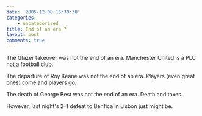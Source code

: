 ```yaml
---
date: '2005-12-08 16:30:38'
categories:
    - uncategorised
title: End of an era ?
layout: post
comments: true
---
```


The Glazer takeover was not the end of an era. Manchester United is a
PLC not a football club.

The departure of Roy Keane was not the end of an era. Players (even
great ones) come and players go.

The death of George Best was not the end of an era. Death and taxes.

However, last night's 2-1 defeat to Benfica in Lisbon just might be.
